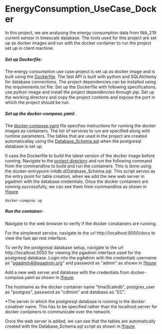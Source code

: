 # EnergyConsumption_UseCase_Docker

In this project, we are analysing the energy consumption data from INA_219 current sensor in timescale database.  The tools used for this project are set up as docker images and run with the docker container to run the project set up in client machine.

##### Set up Dockerfile: 

The energy consumption use case project is set up as docker image and is built using the [Dockerfile](https://github.com/Ramya-Jayaraman-CseJku/DT_API/blob/main/air_Quality/fastAPI-AQUC/Dockerfile). The fast API is built with python and SQLAlchemy for database connections. The project dependencies can be installed using the requirements.txt file. Set up the Dockerfile with following specifications,  use python image and install the project dependencies through pip. Set up the working directory and copy the project contents and expose the port in which the project should be run.

##### Set up the docker-compose.yaml:

The [docker-compose.yaml](https://github.com/Ramya-Jayaraman-CseJku/DT_API/blob/main/air_Quality/fastAPI-AQUC/docker-compose.yaml) file specifies instructions for running the docker images as containers. The list of services to run are specified along with runtime parameters. The tables that are used in the project are created automaticallay using the [Database_Schema.sql](https://github.com/Ramya-Jayaraman-CseJku/DT_API/blob/main/energy_Consumption/fastAPI-EC/Database_Schema.sql) when the postgresql database is set up.

 It uses the Dockerfile to build the latest version of the docker image before running.  Navigate to the [project directory](https://github.com/Ramya-Jayaraman-CseJku/DT_API/tree/main/energy_Consumption/fastAPI-EC) and run the following command from the commandline to build and run the containers. This is done using the docker-entrypoint-initdb.d/Database_Schema.sql. This script serves as the entry point for table creation, when we add the new web server in pgadmin with the database credentials. Once the docker containers are running successfully, we can see them from commandline as shown in [!figure](./images/dockerRunning.png)

``docker-compose up``

##### Run the container:

Navigate to the web browser to verify if the docker conatainers are running.

For the simplerest service, navigate to the url http://localhost:8000/docs to view the fast api rest interface.

To verify the postgresql database setup, navigate to the url http://localhost:5050 for viewing the pgadmin interface used for the postgresql database.  Login into the pgAdmin with the credentials username as "pgadmin4@pgadmin.org" and password as "admin" as shown in [!figure](./images/pgAdminLoginCredentials.png)

Add a new web server and database with the credentials from docker-compose.yaml as shown in [!figure](./images/pgAdminDbCredentials.png). 

The hostname as the docker container name "timeScaledb", postgres_user as "postgres", password as "cdlmint" and database as "EC". 

*The server in which the postgresql database is running is the docker conatiner name. This has to be specified rather than the localhost server for docker containers to communicate over the network.   

Once the web server is added, we can see that the tables are automatically created with the Database_Schema.sql script as shown in [!figure](./images/TableCreation.png).

